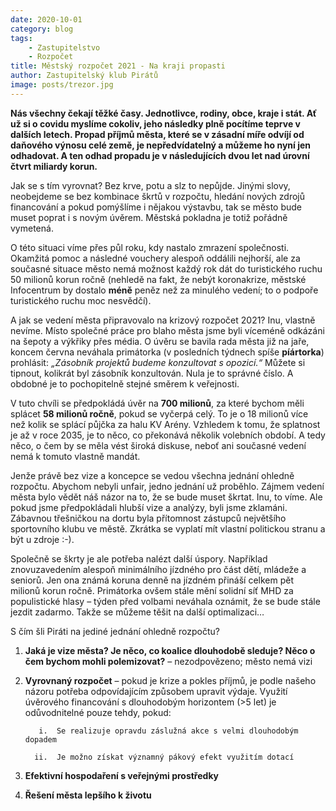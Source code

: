 ```yaml
---
date: 2020-10-01
category: blog
tags:
    - Zastupitelstvo
    - Rozpočet
title: Městský rozpočet 2021 - Na kraji propasti
author: Zastupitelský klub Pirátů
image: posts/trezor.jpg
---
```

**Nás všechny čekají těžké časy. Jednotlivce, rodiny, obce, kraje i stát. Ať už si o covidu myslíme cokoliv, jeho následky plně pocítíme teprve v dalších letech. Propad příjmů města, které se v zásadní míře odvíjí od daňového výnosu celé země, je nepředvídatelný a můžeme ho nyní jen odhadovat. A ten odhad propadu je v následujících dvou let nad úrovní čtvrt miliardy korun.**

Jak se s tím vyrovnat? Bez krve, potu a slz to nepůjde. Jinými slovy, neobejdeme se bez kombinace škrtů v rozpočtu, hledání nových zdrojů financování a pokud pomýšlíme i nějakou výstavbu, tak se město bude muset poprat i s novým úvěrem. Městská pokladna je totiž pořádně vymetená.

O této situaci víme přes půl roku, kdy nastalo zmrazení společnosti. Okamžitá pomoc a následné vouchery alespoň oddálili nejhorší, ale za současné situace město nemá možnost každý rok dát do turistického ruchu 50 milionů korun ročně (nehledě na fakt, že nebýt koronakrize, městské Infocentrum by dostalo **méně** peněz než za minulého vedení; to o podpoře turistického ruchu moc nesvědčí).

A jak se vedení města připravovalo na krizový rozpočet 2021? Inu, vlastně nevíme. Místo společné práce pro blaho města jsme byli víceméně odkázáni na šepoty a výkřiky přes média. O úvěru se bavila rada města již na jaře, koncem června neváhala primátorka (v posledních týdnech spíše **píártorka**) prohlásit: *„Zásobník projektů budeme konzultovat s opozicí.“* Můžete si tipnout, kolikrát byl zásobník konzultován. Nula je to správné číslo. A obdobné je to pochopitelně stejné směrem k veřejnosti.

V tuto chvíli se předpokládá úvěr na **700 milionů**, za které bychom měli splácet **58 milionů ročně**, pokud se vyčerpá celý. To je o 18 milionů více než kolik se splácí půjčka za halu KV Arény. Vzhledem k tomu, že splatnost je až v roce 2035, je to něco, co překonává několik volebních období. A tedy něco, o čem by se měla vést široká diskuse, neboť ani současné vedení nemá k tomuto vlastně mandát.

Jenže právě bez vize a koncepce se vedou všechna jednání ohledně rozpočtu. Abychom nebyli unfair, jedno jednání už proběhlo. Zájmem vedení města bylo vědět náš názor na to, že se bude muset škrtat. Inu, to víme. Ale pokud jsme předpokládali hlubší vize a analýzy, byli jsme zklamáni. Zábavnou třešničkou na dortu byla přítomnost zástupců největšího sportovního klubu ve městě. Zkrátka se vyplatí mít vlastní politickou stranu a být u zdroje :-).

Společně se škrty je ale potřeba nalézt další úspory. Například znovuzavedením alespoň minimálního jízdného pro část dětí, mládeže a seniorů. Jen ona známá koruna denně na jízdném přináší celkem pět milionů korun ročně. Primátorka ovšem stále mění solidní síť MHD za populistické hlasy – týden před volbami neváhala oznámit, že se bude stále jezdit zadarmo. Takže se můžeme těšit na další optimalizaci…

S čím šli Piráti na jediné jednání ohledně rozpočtu?

1.  **Jaká je vize města? Je něco, co koalice dlouhodobě sleduje? Něco o čem bychom mohli polemizovat?** – nezodpovězeno; město nemá vizi

2. **Vyrovnaný rozpočet** – pokud je krize a pokles příjmů, je podle našeho názoru potřeba odpovídajícím způsobem upravit výdaje. Využití úvěrového financování s dlouhodobým horizontem (>5 let) je odůvodnitelné pouze tehdy, pokud:

          i.  Se realizuje opravdu záslužná akce s velmi dlouhodobým dopadem

         ii.  Je možno získat významný pákový efekt využitím dotací

3.  **Efektivní hospodaření s veřejnými prostředky**

4.  **Řešení města lepšího k životu**
